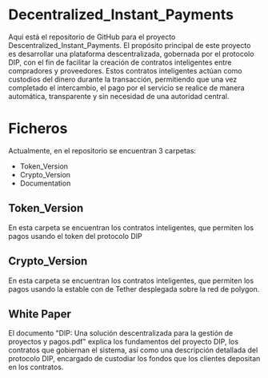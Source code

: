 # Decentralized_Instant_Payments

Aquí está el repositorio de GitHub para el proyecto Descentralized_Instant_Payments. El propósito principal de este proyecto es desarrollar una plataforma descentralizada, gobernada por el protocolo DIP, con el fin de facilitar la creación de contratos inteligentes entre compradores y proveedores. Estos contratos inteligentes actúan como custodios del dinero durante la transacción, permitiendo que una vez completado el intercambio, el pago por el servicio se realice de manera automática, transparente y sin necesidad de una autoridad central.

# Ficheros

Actualmente, en el repositorio se encuentran 3 carpetas:

- Token_Version
- Crypto_Version
- Documentation

## Token_Version

En esta carpeta se encuentran los contratos inteligentes, que permiten los pagos usando el token del protocolo DIP

## Crypto_Version

En esta carpeta se encuentran los contratos inteligentes, que permiten los pagos usando la estable con de Tether desplegada sobre la red de polygon.

## White Paper

El documento "DIP: Una solución descentralizada para la gestión de proyectos y pagos.pdf" explica los fundamentos del proyecto DIP, los contratos que gobiernan el sistema, así como una descripción detallada del protocolo DIP, encargado de custodiar los fondos que los clientes depositan en los contratos.
